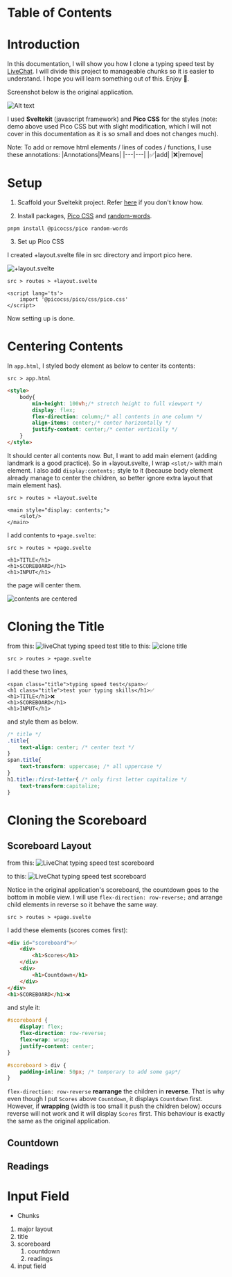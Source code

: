 
# Table of Contents

# Introduction

In this documentation, I will show you how I clone a typing speed test by [LiveChat](https://www.livechat.com/typing-speed-test/#/ "go to LiveChat typing speed test page"). I will divide this project to manageable chunks so it is easier to understand. I hope you will learn something out of this. Enjoy 🥳.

Screenshot below is the original application.

![Alt text](/src/lib/posts/livechat-typing-test-clone/LiveChat%20typing%20test.png "original typing speed test by LiveChat")

I used __Sveltekit__ (javascript framework) and __Pico CSS__ for the styles (note: demo above used Pico CSS but with slight modification, which I will not cover in this documentation as it is so small and does not changes much). 

Note: To add or remove html elements / lines of codes / functions, I use these annotations:
|Annotations|Means|
|---|---|
|✅|add|
|❌|remove|

# Setup

1. Scaffold your Sveltekit project. Refer [here](https://kit.svelte.dev/docs/creating-a-project 'go to official documentation on how to scaffold a sveltekit project') if you don't know how. 

2. Install packages, [Pico CSS](https://picocss.com/docs/ 'go to Pico CSS documentation') and [random-words](https://www.npmjs.com/package/random-words?activeTab=readme 'go to random-words page by npmjs').

```shell
pnpm install @picocss/pico random-words
```

3. Set up Pico CSS

I created +layout.svelte file in src directory and import pico here.

![+layout.svelte](/src/lib/posts/livechat-typing-test-clone/Lay%2003.png)

`src > routes > +layout.svelte`

```svelte
<script lang='ts'>
    import '@picocss/pico/css/pico.css'
</script>
```

Now setting up is done.

# Centering Contents

In `app.html`, I styled body element as below to center its contents:

`src > app.html`
```html
<style>
    body{
	    min-height: 100vh;/* stretch height to full viewport */
		display: flex;
		flex-direction: column;/* all contents in one column */
		align-items: center;/* center horizontally */
		justify-content: center;/* center vertically */
    }
</style>
```

It should center all contents now. But, I want to add main element (adding landmark is a good practice). So in +layout.svelte, I wrap `<slot/>` with main element. I also add `display:contents;` style to it (because body element already manage to center the children, so better ignore extra layout that main element has).

`src > routes > +layout.svelte`
```svelte
<main style="display: contents;">
    <slot/>
</main>
```

I add contents to `+page.svelte`:

`src > routes > +page.svelte`
```svelte
<h1>TITLE</h1>
<h1>SCOREBOARD</h1>
<h1>INPUT</h1>
```

the page will center them.

![contents are centered](/src/lib/posts/livechat-typing-test-clone/centering-contents%2001.png)

# Cloning the Title

from this:
![liveChat typing speed test title](/src/lib/posts/livechat-typing-test-clone/cloning-title-01.png)
to this:
![clone title](/src/lib/posts/livechat-typing-test-clone/cloning-title-02.png)

`src > routes > +page.svelte`

I add these two lines,

```svelte
<span class="title">typing speed test</span>✅
<h1 class="title">test your typing skills</h1>✅
<h1>TITLE</h1>❌
<h1>SCOREBOARD</h1>
<h1>INPUT</h1>
```
and style them as below.

```css
/* title */
.title{
    text-align: center; /* center text */
}
span.title{
    text-transform: uppercase; /* all uppercase */
}
h1.title::first-letter{ /* only first letter capitalize */
    text-transform:capitalize;
}
```

# Cloning the Scoreboard


## Scoreboard Layout

from this:
![LiveChat typing speed test scoreboard](/src/lib/posts/livechat-typing-test-clone/cloning-scoreboard-01.png)

to this:
![LiveChat typing speed test scoreboard](/src/lib/posts/livechat-typing-test-clone/cloning-scoreboard-02.png)

Notice in the original application's scoreboard, the countdown goes to the bottom in mobile view. I will use `flex-direction: row-reverse;` and arrange child elements in reverse so it behave the same way.


`src > routes > +page.svelte`

I add these elements (scores comes first):

```html
<div id="scoreboard">✅
	<div>
		<h1>Scores</h1>
	</div>
	<div>
		<h1>Countdown</h1>
	</div>
</div>
<h1>SCOREBOARD</h1>❌
```

and style it:

```css
#scoreboard {
	display: flex;
	flex-direction: row-reverse;
	flex-wrap: wrap;
    justify-content: center;
}

#scoreboard > div {
    padding-inline: 50px; /* temporary to add some gap*/
}

```

`flex-direction: row-reverse` __rearrange__ the children in __reverse__. That is why even though I put `Scores` above `Countdown`, it displays `Countdown` first. However, if __wrapping__ (width is too small it push the children below) occurs reverse will not work and it will display `Scores` first. This behaviour is exactly the same as the original application.


## Countdown

## Readings

# Input Field

- Chunks
1. major layout
2. title
3. scoreboard
    1. countdown
    2. readings
4. input field
